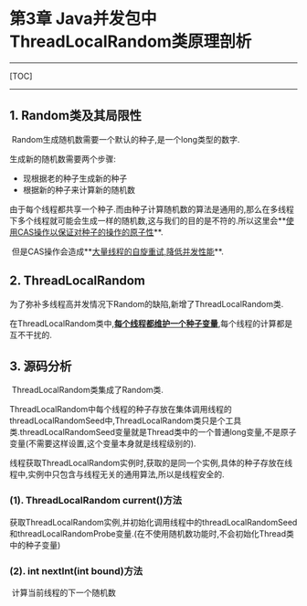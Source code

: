 # 第3章 Java并发包中ThreadLocalRandom类原理剖析

------

[TOC]

------

## 1. Random类及其局限性

​		Random生成随机数需要一个默认的种子,是一个long类型的数字.

生成新的随机数需要两个步骤:

-   现根据老的种子生成新的种子
-   根据新的种子来计算新的随机数

​		由于每个线程都共享一个种子.而由种子计算随机数的算法是通用的,那么在多线程下多个线程就可能会生成一样的随机数,这与我们的目的是不符的.所以这里会**<u>使用CAS操作以保证对种子的操作的原子性</u>**.

​		但是CAS操作会造成**<u>大量线程的自旋重试,降低并发性能</u>**.

## 2. ThreadLocalRandom

​		为了弥补多线程高并发情况下Random的缺陷,新增了ThreadLocalRandom类.

​		在ThreadLocalRandom类中,**<u>每个线程都维护一个种子变量</u>**,每个线程的计算都是互不干扰的.

## 3. 源码分析

​		ThreadLocalRandom类集成了Random类.

​		ThreadLocalRandom中每个线程的种子存放在集体调用线程的threadLocalRandomSeed中,ThreadLocalRandom类只是个工具类.threadLocalRandomSeed变量就是Thread类中的一个普通long变量,不是原子变量(不需要这样设置,这个变量本身就是线程级别的).

​		线程获取ThreadLocalRandom实例时,获取的是同一个实例,具体的种子存放在线程中,实例中只包含与线程无关的通用算法,所以是线程安全的.

### (1). ThreadLocalRandom current()方法

​		获取ThreadLocalRandom实例,并初始化调用线程中的threadLocalRandomSeed和threadLocalRandomProbe变量.(在不使用随机数功能时,不会初始化Thread类中的种子变量)

### (2). int nextInt(int bound)方法

​		计算当前线程的下一个随机数



